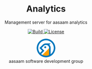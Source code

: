 <div align="center">
  <h1>
    Analytics
  </h1>
  <p>
    Management server for aasaam analytics
  </p>
  <p>
    <a href="https://github.com/aasaam/analytics/actions/workflows/build.yml" target="_blank">
      <img src="https://github.com/aasaam/analytics/actions/workflows/build.yml/badge.svg" alt="Build" />
    </a>
    <a href="https://github.com/aasaam/analytics/blob/master/LICENSE">
      <img alt="License" src="https://img.shields.io/github/license/aasaam/analytics">
    </a>
  </p>
</div>

<div>
  <p align="center">
    <img alt="aasaam software development group" width="64" src="https://raw.githubusercontent.com/aasaam/information/master/logo/aasaam.svg">
    <br />
    aasaam software development group
  </p>
</div>
